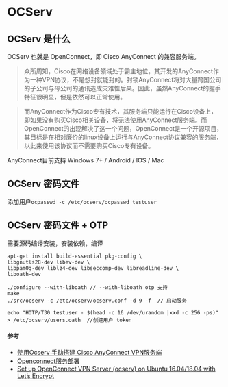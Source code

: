 # OCServ
## OCServ 是什么
OCServ 也就是 OpenConnect，即 Cisco AnyConnect 的兼容服务端。
> 众所周知，Cisco在网络设备领域处于霸主地位，其开发的AnyConnect作为一种VPN协议，不是想封就能封的。封锁AnyConnect将对大量跨国公司的子公司与母公司的通讯造成灾难性后果。因此，虽然AnyConnect的握手特征很明显，但是依然可以正常使用。

> 而AnyConnect作为Cisco专有技术，其服务端只能运行在Cisco设备上，即如果没有购买Cisco相关设备，将无法使用AnyConnect服务端。而OpenConnect的出现解决了这一个问题，OpenConnect是一个开源项目，其目标是在相对廉价的linux设备上运行与AnyConnect协议兼容的服务端，以此来使用该协议而不需要购买Cisco专有设备。

AnyConnect目前支持 Windows 7+ / Android / IOS / Mac

## OCServ 密码文件
添加用户`ocpasswd -c /etc/ocserv/ocpasswd testuser`

## OCServ 密码文件 + OTP 
需要源码编译安装，安装依赖，编译

```
apt-get install build-essential pkg-config \
libgnutls28-dev libev-dev \
libpam0g-dev liblz4-dev libseccomp-dev libreadline-dev \
liboath-dev

./configure --with-liboath // --with-liboath otp 支持
make 
./src/ocserv -c /etc/ocserv/ocserv.conf -d 9 -f  // 启动服务

echo "HOTP/T30 testuser - $(head -c 16 /dev/urandom |xxd -c 256 -ps)" > /etc/ocserv/users.oath  //创建用户 token
```


#### 参考
* [使用Ocserv 手动搭建 Cisco AnyConnect VPN服务端](https://doubibackup.com/k9994-k3.html)
* [Openconnect服务部署](https://wwww.lvmoo.com/1048.love)
* [Set up OpenConnect VPN Server (ocserv) on Ubuntu 16.04/18.04 with Let’s Encrypt](https://www.linuxbabe.com/ubuntu/openconnect-vpn-server-ocserv-ubuntu-16-04-17-10-lets-encrypt)